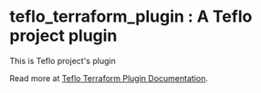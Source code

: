# teflo_terraform_plugin : A Teflo project plugin

This is Teflo project's plugin

Read more at [Teflo Terraform Plugin Documentation](https://redhatqe.github.io/teflo_terraform_plugin/index.html).
